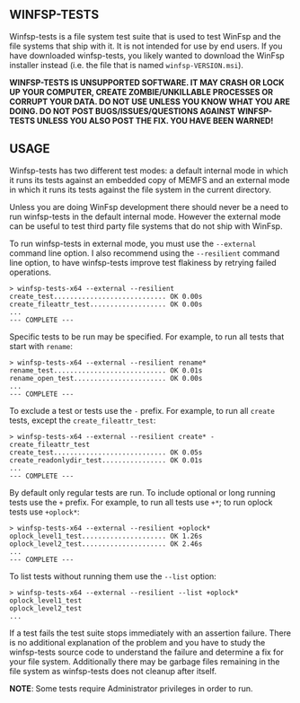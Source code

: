 ## WINFSP-TESTS

Winfsp-tests is a file system test suite that is used to test WinFsp and the file systems that ship with it. It is not intended for use by end users. If you have downloaded winfsp-tests, you likely wanted to download the WinFsp installer instead (i.e. the file that is named `winfsp-VERSION.msi`).

**WINFSP-TESTS IS UNSUPPORTED SOFTWARE. IT MAY CRASH OR LOCK UP YOUR COMPUTER, CREATE ZOMBIE/UNKILLABLE PROCESSES OR CORRUPT YOUR DATA. DO NOT USE UNLESS YOU KNOW WHAT YOU ARE DOING. DO NOT POST BUGS/ISSUES/QUESTIONS AGAINST WINFSP-TESTS UNLESS YOU ALSO POST THE FIX. YOU HAVE BEEN WARNED!**

## USAGE

Winfsp-tests has two different test modes: a default internal mode in which it runs its tests against an embedded copy of MEMFS and an external mode in which it runs its tests against the file system in the current directory.

Unless you are doing WinFsp development there should never be a need to run winfsp-tests in the default internal mode. However the external mode can be useful to test third party file systems that do not ship with WinFsp.

To run winfsp-tests in external mode, you must use the `--external` command line option. I also recommend using the `--resilient` command line option, to have winfsp-tests improve test flakiness by retrying failed operations.

```
> winfsp-tests-x64 --external --resilient
create_test............................ OK 0.00s
create_fileattr_test................... OK 0.00s
...
--- COMPLETE ---
```

Specific tests to be run may be specified. For example, to run all tests that start with `rename`:

```
> winfsp-tests-x64 --external --resilient rename*
rename_test............................ OK 0.01s
rename_open_test....................... OK 0.00s
...
--- COMPLETE ---
```

To exclude a test or tests use the `-` prefix. For example, to run all `create` tests, except the `create_fileattr_test`:

```
> winfsp-tests-x64 --external --resilient create* -create_fileattr_test
create_test............................ OK 0.05s
create_readonlydir_test................ OK 0.01s
...
--- COMPLETE ---
```

By default only regular tests are run. To include optional or long running tests use the `+` prefix. For example, to run all tests use `+*`; to run oplock tests use `+oplock*`:

```
> winfsp-tests-x64 --external --resilient +oplock*
oplock_level1_test..................... OK 1.26s
oplock_level2_test..................... OK 2.46s
...
--- COMPLETE ---
```

To list tests without running them use the `--list` option:

```
> winfsp-tests-x64 --external --resilient --list +oplock*
oplock_level1_test
oplock_level2_test
...
```

If a test fails the test suite stops immediately with an assertion failure. There is no additional explanation of the problem and you have to study the winfsp-tests source code to understand the failure and determine a fix for your file system. Additionally there may be garbage files remaining in the file system as winfsp-tests does not cleanup after itself.

**NOTE**: Some tests require Administrator privileges in order to run.